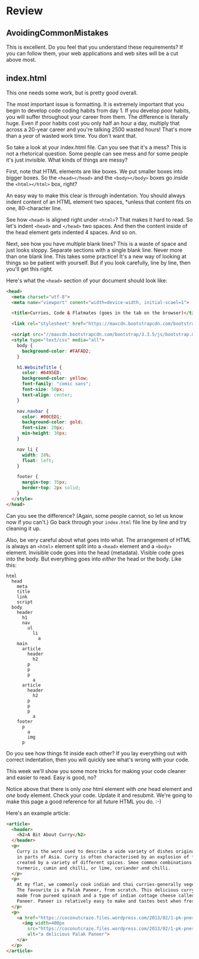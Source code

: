 # Review

## AvoidingCommonMistakes

This is excellent. Do you feel that you understand these requirements? If you can follow them, your web applications and web sites will be a cut above most.

## index.html

This one needs some work, but is pretty good overall.

The most important issue is formatting. It is extremely important that you begin to develop code coding habits from day 1. If you develop poor habits, you will suffer throughout your career from them. The difference is literally huge. Even if poor habits cost you only half an hour a day, multiply that across a 20-year career and you're talking 2500 wasted hours! That's more than a *year* of wasted work time. You don't want that.

So take a look at your index.html file. Can you see that it's a mess? This is not a rhetorical question. Some people can see mess and for some people it's just invisible. What kinds of things are messy?

First, note that HTML elements are like boxes. We put smaller boxes into bigger boxes. So the `<head></head>` and the `<body></body>` boxes go *inside* the `<html></html>` box, right?

An easy way to make this clear is through indentation. You should always indent content of an HTML element two spaces, *unless that content fits on one, 80-character line.

See how `<head>` is aligned right under `<html>`? That makes it hard to read. So let's indent `<head>` and `</head>` two spaces. And then the content inside of the head element gets indented 4 spaces. And so on.

Next, see how you have multiple blank lines? This is a waste of space and just looks sloppy. Separate sections with a single blank line. Never more than one blank line. This takes some practice! It's a new way of looking at things so be patient with yourself. But if you look carefully, line by line, then you'll get this right.

Here's what the `<head>` section of your document should look like:

```html
<head>
  <meta charset="utf-8">
  <meta name="viewport" conent="width=device-width, initial-scael=1">

  <title>Curries, Code & Flatmates (goes in the tab on the browser)</title>

  <link rel="stylesheet" href="https://maxcdn.bootstrapcdn.com/bootstrap/3.3.5/css/bootstrap.min.css">

  <script src="//maxcdn.bootstrapcdn.com/bootstrap/3.3.5/js/bootstrap.min.js"></script>
  <style type="text/css" media="all">
    body {
      background-color: #FAFAD2;
    }

    h1.WebsiteTitle {
      color: #6495ED;
      background-color: yellow;
      font-family: "comic sans";
      font-size: 50px;
      text-align: center;
    }

    nav.navbar {
      color: #00CED1;
      background-color: gold;
      font-size: 20px;
      min-height: 30px;
    }

    nav li {
      width: 28%;
      float: left;
    }

    footer {
      margin-top: 35px;
      border-top: 2px solid;
    }
  </style>
</head>
```

Can you see the difference? (Again, some people cannot, so let us know now if you can't.) Go back through your `index.html` file line by line and try cleaning it up.

Also, be very careful about what goes into what. The arrangement of HTML is always an `<html>` element split into a `<head>` element and a `<body>` element. Invisible code goes into the head (metadata). Visible code goes into the body. But everything goes into *either* the head or the body. Like this:

```
html
  head
    meta
    title
    link
    script
  body
    header
      h1
      nav
        ul
          li
            a
    main
      article
        header
          h2
        p
        p
        p
          a
      article
        header
          h2
        p
        p
        p
          a
    footer
      p
        a
        img
      p
```

Do you see how things fit inside each other? If you lay everything out with correct indentation, then you will quickly see what's wrong with your code.

This week we'll show you some more tricks for making your code cleaner and easier to read. Easy is good, no?

Notice above that there is only *one* html element with *one* head element and *one* body element. Check your code. Update it and resubmit. We're going to make this page a good reference for all future HTML you do. :-)

Here's an example article:

```html
<article>
  <header>
    <h2>A Bit About Curry</h2>
  </header>
  <p>
    Curry is the word used to describe a wide variety of dishes originating
    in parts of Asia. Curry is often characterised by an explosion of flavours
    created by a variety of different spices. Smoe common combinations include
    turmeric, cumin and chilli, or lime, coriander and chilli.
  </p>
  <p>
    At my flat, we commonly cook indian and thai curries-generally vegetarian.
    The favourite is a Palak Paneer, from scratch. This delicious curry is
    made from pureed spinach and a type of indian cottage cheese called
    Paneer. Paneer is relatively easy to make and tastes best when fresh.
  </p>
  <p>
    <a href="https://coconutcraze.files.wordpress.com/2013/02/1-pk-pner.jpg">
      <img width=400px
        src="https://coconutcraze.files.wordpress.com/2013/02/1-pk-pner.jpg"
        alt="a delicious Palak Paneer">
    </a>
  </p>
</article>
```
